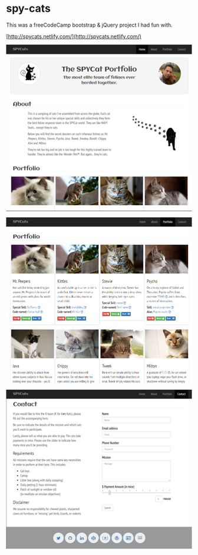 # spy-cats

This was a freeCodeCamp bootstrap &amp; jQuery project I had fun with.

[http://spycats.netlify.com/](http://spycats.netlify.com/)

![Screenshot 1](images/netlify-spycats-wide1.png)

![Screenshot 2](images/netlify-spycats-wide2.png)

![Screenshot 3](images/netlify-spycats-wide3.png)